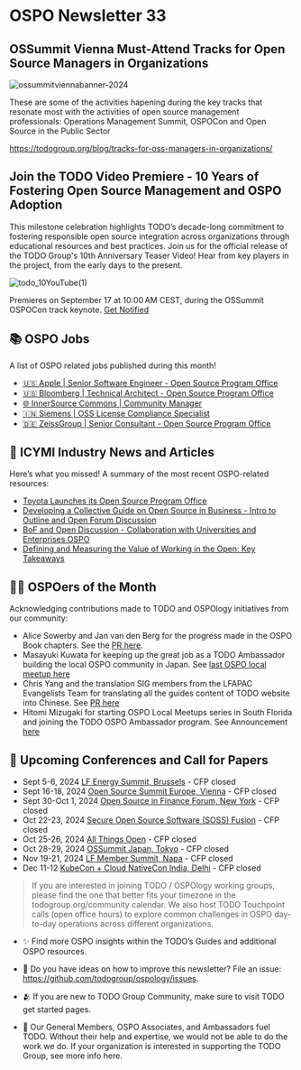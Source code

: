 # OSPO Newsletter 33

## OSSummit Vienna Must-Attend Tracks for Open Source Managers in Organizations 

![ossummitviennabanner-2024](https://github.com/user-attachments/assets/b5f0805d-c4f2-45c6-b281-a3ef10db1019)


These are some of the activities hapening during the key tracks that resonate most with the activities of open source management professionals: Operations Management Summit, OSPOCon and Open Source in the Public Sector

https://todogroup.org/blog/tracks-for-oss-managers-in-organizations/

## Join the TODO Video Premiere - 10 Years of Fostering Open Source Management and OSPO Adoption

This milestone celebration highlights TODO’s decade-long commitment to fostering responsible open source integration across organizations through educational resources and best practices. 
Join us for the official release of the TODO Group's 10th Anniversary Teaser Video! Hear from key players in the project, from the early days to the present.

![todo_10YouTube(1)](https://github.com/user-attachments/assets/7ec59e42-5ac7-47e3-98dc-f75f089c852f)

Premieres on September 17 at 10:00 AM CEST, during the OSSummit OSPOCon track keynote. [Get Notified](https://youtu.be/SPkQdDwG934?si=gpdhRQMXjp46xJOU)


## 📚 OSPO Jobs

A list of OSPO related jobs published during this month!

- [🇺🇸 Apple | Senior Software Engineer - Open Source Program Office](https://jobs.apple.com/en-us/details/200557888/sr-software-engineer-open-source-program-office-ospo?team=SFTWR)
- [🇺🇸 Bloomberg | Technical Architect - Open Source Program Office](https://bloomberg.avature.net/su/d171672a76508c4f)
- [🌐 InnerSource Commons | Community Manager](https://innersourcecommons.org/about/vacancies/)
- [🇮🇳 Siemens | OSS License Compliance Specialist](https://www.linkedin.com/posts/sonali-shah-32458a181_oss-software-clearingospo-open-source-activity-7223654134074228736-39uC/)
- [🇩🇪 ZeissGroup | Senior Consultant - Open Source Program Office](https://zeissgroup.wd3.myworkdayjobs.com/External/job/Mnchen/Senior-Consultant-at-the-Open-Source-Program-Office--f-m-x-_JR_1035958)


## 📌 ICYMI Industry News and Articles
Here’s what you missed! A summary of the most recent OSPO-related resources:

- [Toyota Launches its Open Source Program Office](https://www.toyota-tokyo.tech/news/240830.html)
- [Developing a Collective Guide on Open Source in Business - Intro to Outline and Open Forum Discussion](https://github.com/todogroup/ospology/discussions/481#discussioncomment-10148335)
- [BoF and Open Discussion - Collaboration with Universities and Enterprises OSPO](https://sched.co/1j7fX)
- [Defining and Measuring the Value of Working in the Open: Key Takeaways](https://chaoss.community/blog/)

## 🙋‍♀️ OSPOers of the Month
Acknowledging contributions made to TODO and OSPOlogy initiatives from our community:

- Alice Sowerby and Jan van den Berg for the progress made in the OSPO Book chapters. See the [PR here](https://github.com/todogroup/ospology/pull/503).
- Masayuki Kuwata for keeping up the great job as a TODO Ambassador building the local OSPO community in Japan. See [last OSPO local meetup here](https://community.linuxfoundation.org/events/details/lfhq-ospo-local-meetup-japan-japanese-[…]meetup-supported-by-todo-group-and-openchain-japan-wg/)
- Chris Yang and the translation SIG members from the LFAPAC Evangelists Team for translating all the guides content of TODO website into Chinese. See [PR here](https://github.com/todogroup/todogroup.org/pull/480)
- Hitomi Mizugaki for starting OSPO Local Meetups series in South Florida and joining the TODO OSPO Ambassador program. See Announcement [here](https://www.linkedin.com/posts/hitomim_todo-ambassadors-activity-7222623368485769216-cTU2)

## 📎 Upcoming Conferences and Call for Papers

- Sept 5-6, 2024 [LF Energy Summit, Brussels](https://events.linuxfoundation.org/lfenergysummit/) - CFP closed
- Sept 16-18, 2024 [Open Source Summit Europe, Vienna](https://events.linuxfoundation.org/open-source-summit-europe/) - CFP closed
- Sept 30-Oct 1, 2024 [Open Source in Finance Forum, New York](https://events.linuxfoundation.org/open-source-finance-forum-new-york/) - CFP closed
- Oct 22-23, 2024 [Secure Open Source Software (SOSS) Fusion](https://events.linuxfoundation.org/soss-fusion//) - CFP closed
- Oct 25-26, 2024 [All Things Open](https://2024.allthingsopen.org/) - CFP closed
- Oct 28-29, 2024 [OSSummit Japan, Tokyo](https://events.linuxfoundation.org/open-source-summit-japan/) - CFP closed
- Nov 19-21, 2024 [LF Member Summit, Napa](https://events.linuxfoundation.org/lf-member-summit/) - CFP closed
- Dec 11-12 [KubeCon + Cloud NativeCon India, Delhi](https://events.linuxfoundation.org/kubecon-cloudnativecon-india/) - CFP closed

> If you are interested in joining TODO / OSPOlogy working groups, please find the one that better fits your timezone in the todogroup.org/community calendar. We
also host TODO Touchpoint calls (open office hours) to explore common challenges in OSPO day-to-day operations across different organizations.

- ✨ Find more OSPO insights within the TODO’s Guides and additional OSPO resources.

- 🧐 Do you have ideas on how to improve this newsletter? File an issue: https://github.com/todogroup/ospology/issues.

- 🫂 If you are new to TODO Group Community, make sure to visit TODO get started pages.

- 💚 Our General Members, OSPO Associates, and Ambassadors fuel TODO. Without their help and expertise, we would not be able to do the work we do. If your organization is interested in supporting the TODO Group, see more info here.
